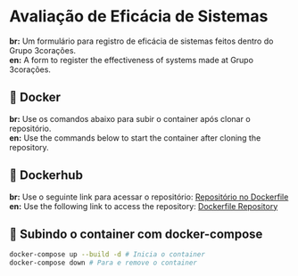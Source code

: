 # Avaliação de Eficácia de Sistemas

**br:** Um formulário para registro de eficácia de sistemas feitos dentro do Grupo 3corações.<br/>
**en:** A form to register the effectiveness of systems made at Grupo 3corações.

## 🐋 Docker

**br:** Use os comandos abaixo para subir o container após clonar o repositório.  
**en:** Use the commands below to start the container after cloning the repository.

## 🔗 Dockerhub

**br:** Use o seguinte link para acessar o repositório: [Repositório no Dockerfile](https://hub.docker.com/repository/docker/evaaldo/avaliacao-eficacia-treinamento/general) <br/>
**en:** Use the following link to access the repository: [Dockerfile Repository](https://hub.docker.com/repository/docker/evaaldo/avaliacao-eficacia-treinamento/general)

## 🚀 Subindo o container com docker-compose

```sh
docker-compose up --build -d # Inicia o container
docker-compose down # Para e remove o container
```
